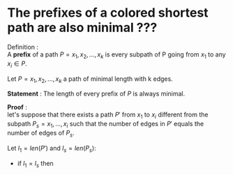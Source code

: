 # The prefixes of a colored shortest path are also minimal ???

Definition :   
A **prefix** of a path $P = x_1, x_2, ..., x_k$ is every subpath of P going from $x_1$ to any $x_i \in P$.

Let $P = x_1, x_2, ..., x_k$ a path of minimal length with k edges.

**Statement** : The length of every prefix of $P$ is always minimal.

**Proof** :   
let's suppose that there exists a path $P'$ from $x_1$ to $x_i$ different from the subpath $P_s = x_1, ..., x_i$ such that the number of edges in $P'$ equals the number of edges of $P_s$.

Let $l_1 = len(P')$ and $l_s = len(P_s)$:
- if $l_1 = l_s$ then